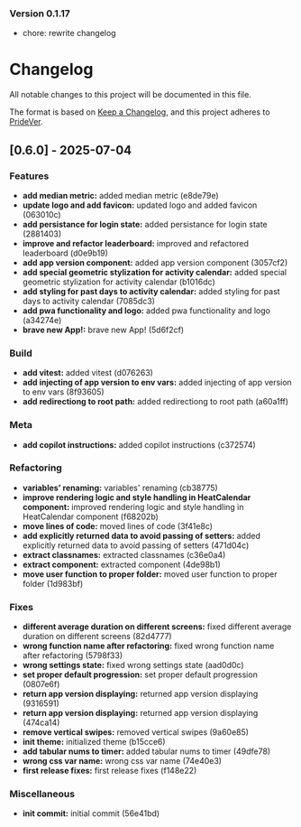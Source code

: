 ### Version 0.1.17
- chore: rewrite changelog

# Changelog

All notable changes to this project will be documented in this file.

The format is based on [Keep a Changelog](https://keepachangelog.com/en/1.0.0/),
and this project adheres to [PrideVer](https://pridever.org/).

## [0.6.0] - 2025-07-04

### Features

*   **add median metric:** added median metric (e8de79e)
*   **update logo and add favicon:** updated logo and added favicon (063010c)
*   **add persistance for login state:** added persistance for login state (2881403)
*   **improve and refactor leaderboard:** improved and refactored leaderboard (d0e9b19)
*   **add app version component:** added app version component (3057cf2)
*   **add special geometric stylization for activity calendar:** added special geometric stylization for activity calendar (b1016dc)
*   **add styling for past days to activity calendar:** added styling for past days to activity calendar (7085dc3)
*   **add pwa functionality and logo:** added pwa functionality and logo (a34274e)
*   **brave new App!:** brave new App! (5d6f2cf)

### Build

*   **add vitest:** added vitest (d076263)
*   **add injecting of app version to env vars:** added injecting of app version to env vars (8f93605)
*   **add redirectiong to root path:** added redirectiong to root path (a60a1ff)

### Meta

*   **add copilot instructions:** added copilot instructions (c372574)

### Refactoring

*   **variables' renaming:** variables' renaming (cb38775)
*   **improve rendering logic and style handling in HeatCalendar component:** improved rendering logic and style handling in HeatCalendar component (f68202b)
*   **move lines of code:** moved lines of code (3f41e8c)
*   **add explicitly returned data to avoid passing of setters:** added explicitly returned data to avoid passing of setters (471d04c)
*   **extract classnames:** extracted classnames (c36e0a4)
*   **extract component:** extracted component (4de98b1)
*   **move user function to proper folder:** moved user function to proper folder (1d983bf)

### Fixes

*   **different average duration on different screens:** fixed different average duration on different screens (82d4777)
*   **wrong function name after refactoring:** fixed wrong function name after refactoring (5798f33)
*   **wrong settings state:** fixed wrong settings state (aad0d0c)
*   **set proper default progression:** set proper default progression (0807e6f)
*   **return app version displaying:** returned app version displaying (9316591)
*   **return app version displaying:** returned app version displaying (474ca14)
*   **remove vertical swipes:** removed vertical swipes (9a60e85)
*   **init theme:** initialized theme (b15cce6)
*   **add tabular nums to timer:** added tabular nums to timer (49dfe78)
*   **wrong css var name:** wrong css var name (74e40e3)
*   **first release fixes:** first release fixes (f148e22)

### Miscellaneous

*   **init commit:** initial commit (56e41bd)
